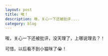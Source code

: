 ```yaml
---
layout: post
title: 唉！
description: 唉，关心一下还被批评....
category: blog
---
```


 唉，关心一下还被批评，没天理了，上哪说理去？！

可惜，以后看不到小猫咪了😭！
